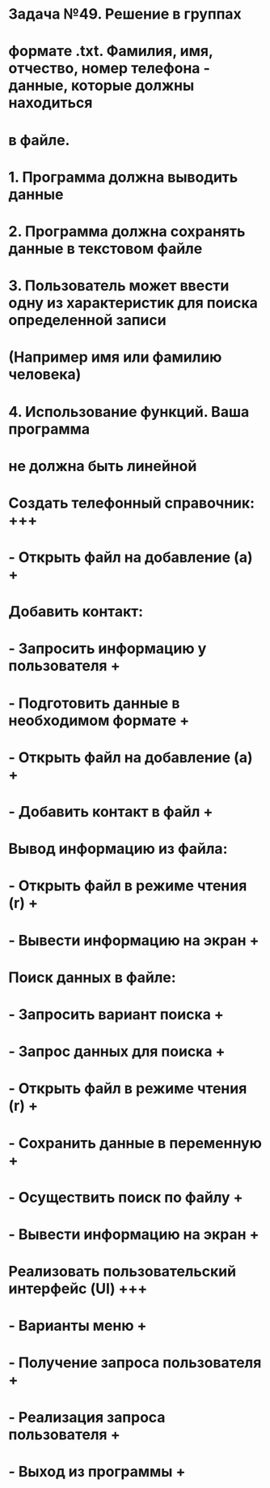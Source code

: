 # Задача №49. Решение в группах
# формате .txt. Фамилия, имя, отчество, номер телефона - данные, которые должны находиться
# в файле.
# 1. Программа должна выводить данные
# 2. Программа должна сохранять данные в текстовом файле
# 3. Пользователь может ввести одну из характеристик для поиска определенной записи
# (Например имя или фамилию человека)
# 4. Использование функций. Ваша программа
# не должна быть линейной

# Создать телефонный справочник: +++
#  - Открыть файл на добавление (a) +
# Добавить контакт:
#  - Запросить информацию у пользователя +
#  - Подготовить данные в необходимом формате +
#  - Открыть файл на добавление (a) +
#  - Добавить контакт в файл +
# Вывод информацию из файла:
#  - Открыть файл в режиме чтения (r) +
#  - Вывести информацию на экран +
# Поиск данных в файле:
#  - Запросить вариант поиска +
#  - Запрос данных для поиска +
#  - Открыть файл в режиме чтения (r) +
#  - Сохранить данные в переменную +
#  - Осуществить поиск по файлу +
#  - Вывести информацию на экран +
# Реализовать пользовательский интерфейс (UI) +++
#  - Варианты меню +
#  - Получение запроса пользователя +
#  - Реализация запроса пользователя +
#  - Выход из программы +